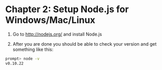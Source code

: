 Chapter 2: Setup Node.js for Windows/Mac/Linux
==============================================

1. Go to http://nodejs.org/ and install Node.js

2. After you are done you should be able to check your
version and get something like this:

```sh
prompt> node -v
v0.10.22
```